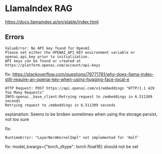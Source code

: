 # LlamaIndex RAG

https://docs.llamaindex.ai/en/stable/index.html

## Errors

```
ValueError: No API key found for OpenAI.
Please set either the OPENAI_API_KEY environment variable or openai.api_key prior to initialization.
API keys can be found or created at https://platform.openai.com/account/api-keys
```

fix: https://stackoverflow.com/questions/76771761/why-does-llama-index-still-require-an-openai-key-when-using-hugging-face-local-e

```
HTTP Request: POST https://api.openai.com/v1/embeddings "HTTP/1.1 429 Too Many Requests"
INFO:openai._base_client:Retrying request to /embeddings in 6.511309 seconds
Retrying request to /embeddings in 6.511309 seconds
```

explanation: Seems to be broken sometimes when using the storage persist, not too sure 

fix: 

```
RuntimeError: "LayerNormKernelImpl" not implemented for 'Half'
```

fix: model_kwargs={"torch_dtype": torch.float16} should not be set